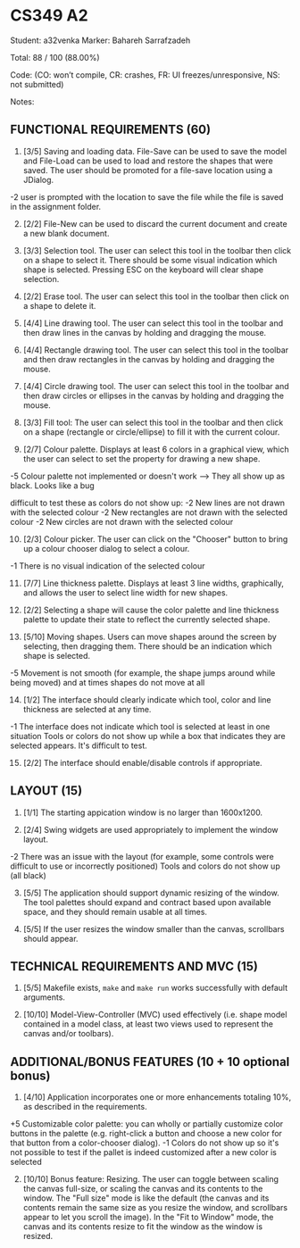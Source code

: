# CS349 A2
Student: a32venka
Marker: Bahareh Sarrafzadeh


Total: 88 / 100 (88.00%)

Code: 
(CO: won’t compile, CR: crashes, FR: UI freezes/unresponsive, NS: not submitted)


Notes:   


## FUNCTIONAL REQUIREMENTS (60)

1. [3/5] Saving and loading data. File-Save can be used to save the model and File-Load can be used to load and restore the shapes that were saved. The user should be promoted for a file-save location using a JDialog.

-2 user is prompted with the location to save the file while the file is saved in the assignment folder. 

2. [2/2] File-New can be used to discard the current document and create a new blank document.

3. [3/3] Selection tool. The user can select this tool in the toolbar then click on a shape to select it. There should be some visual indication which shape is selected. Pressing ESC on the keyboard will clear shape selection.

4. [2/2] Erase tool. The user can select this tool in the toolbar then click on a shape to delete it.

5. [4/4] Line drawing tool. The user can select this tool in the toolbar and then draw lines in the canvas by holding and dragging the mouse.

6. [4/4] Rectangle drawing tool. The user can select this tool in the toolbar and then draw rectangles in the canvas by holding and dragging the mouse.

7. [4/4] Circle drawing tool. The user can select this tool in the toolbar and then draw circles or ellipses in the canvas by holding and dragging the mouse.

8. [3/3] Fill tool: The user can select this tool in the toolbar and then click on a shape (rectangle or circle/ellipse) to fill it with the current colour.

9. [2/7] Colour palette. Displays at least 6 colors in a graphical view, which the user can select to set the property for drawing a new shape.

-5 Colour palette not implemented or doesn't work --> They all show up as black. Looks like a bug

difficult to test these as colors do not show up:
-2 New lines are not drawn with the selected colour
-2 New rectangles are not drawn with the selected colour
-2 New circles are not drawn with the selected colour

10. [2/3] Colour picker. The user can click on the "Chooser" button to bring up a colour chooser dialog to select a colour.

-1 There is no visual indication of the selected colour

11. [7/7] Line thickness palette. Displays at least 3 line widths, graphically, and allows the user to select line width for new shapes.

12. [2/2] Selecting a shape will cause the color palette and line thickness palette to update their state to reflect the currently selected shape.

13. [5/10] Moving shapes. Users can move shapes around the screen by selecting, then dragging them. There should be an indication which shape is selected. 

-5 Movement is not smooth (for example, the shape jumps around while being moved)
and at times shapes do not move at all

14. [1/2] The interface should clearly indicate which tool, color and line thickness are selected at any time.

-1 The interface does not indicate which tool is selected at least in one situation
Tools or colors do not show up while a box that indicates they are selected appears. It's difficult to test.

15. [2/2] The interface should enable/disable controls if appropriate.


## LAYOUT (15)

1. [1/1] The starting appication window is no larger than 1600x1200.

2. [2/4] Swing widgets are used appropriately to implement the window layout.

-2 There was an issue with the layout (for example, some controls were difficult to use or incorrectly positioned)
Tools and colors do not show up (all black)

3. [5/5] The application should support dynamic resizing of the window. The tool palettes should expand and contract based upon available space, and they should remain usable at all times.

4. [5/5] If the user resizes the window smaller than the canvas, scrollbars should appear.

## TECHNICAL REQUIREMENTS AND MVC (15)

1. [5/5] Makefile exists, `make` and `make run` works successfully with default arguments.

2. [10/10] Model-View-Controller (MVC) used effectively (i.e. shape model contained in a model class, at least two views used to represent the canvas and/or toolbars).

## ADDITIONAL/BONUS FEATURES (10 + 10 optional bonus)

1. [4/10] Application incorporates one or more enhancements totaling 10%, as described in the requirements.

+5 Customizable color palette: you can wholly or partially customize color buttons in the palette (e.g. right-click a button and choose a new color for that button from a color-chooser dialog).
-1 Colors do not show up so it's not possible to test if the pallet is indeed customized after a new color is selected


2. [10/10] Bonus feature: Resizing. The user can toggle between scaling the canvas full-size, or scaling the canvas and its contents to the window. The "Full size" mode is like the default (the canvas and its contents remain the same size as you resize the window, and scrollbars appear to let you scroll the image). In the "Fit to Window" mode, the canvas and its contents resize to fit the window as the window is resized.
